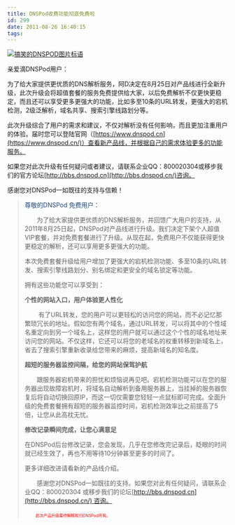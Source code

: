 ```yaml
---
title: DNSPod收费功能彻底免费啦
id: 299
date: 2011-08-26 16:40:15
tags:
---
```


[![](http://img.maybe.asia/content/images/dnspodfree.jpg "搞笑的DNSPOD图片标语")](http://img.maybe.asia/content/images/dnspodfree.jpg)

亲爱滴DNSPod用户：

为了给大家提供更优质的DNS解析服务，阿D决定在8月25日对产品线进行全新升级，此次升级会将超值套餐的服务免费提供给大家，以后免费解析不仅更快更稳定，而且还可以享受更多更强大的功能，比如多至10条的URL转发，更强大的宕机检测，2级泛解析，域名共享、搜索引擎线路划分等。<!--more-->

此次升级综合了用户的需求和建议，不仅对解析没有任何影响，而且更加注重用户的体验。届时您可以登陆官网（[https://www.dnspod.cn](https://www.dnspod.cn/)）查看新产品线，并根据自己的需求体验更多的功能服务。

如果您对此次升级有任何疑问或者建议，请联系企业QQ：800020304或移步我们的官方论坛[http://bbs.dnspod.cn](http://bbs.dnspod.cn/)咨询。

感谢您对DNSPod一如既往的支持与信赖！
> <span style="color: #1f497d;"><span>尊敬的</span></span><span style="color: #1f497d;"><span><span>DNSPod </span></span></span><span style="color: #1f497d;"><span>免费用户：</span></span>
> 
> <span style="color: #1f497d;"><span>> 
> </span></span>
> 
>        为了给大家提供更优质的DNS解析服务，并回馈广大用户的支持，从2011年8月25日起，DNSPod对产品线进行升级。我们决定下架个人超值VIP套餐，并对免费套餐进行了升级。从现在起，免费用户不仅能获得更快更稳定的解析，还可以享用更多更强大的功能。
> 
> 本次免费套餐升级给用户增加了更强大的宕机检测功能、多至10条的URL转发、搜索引擎线路划分、别名绑定和更安全的域名锁定等功能。> 
> 
> 拥有这些功能您可以享受到：> 
> 
> **个性的网站入口，用户体验更人性化**> 
> 
>         有了URL转发，您的用户可以更轻松的访问您的网站，而不必记忆那繁琐冗长的地址。假如您有两个域名，通过URL转发，可以将其中的个性域名重定向到另一个域名上，这样您的用户就可以通过这个个性的域名地址来访问您的网站。不仅这样，它还可以将您的老域名的权重转移到新域名上，省去了搜索引擎重新收录给您带来的麻烦，提高新域名的知名度。
> 
> **超短的服务器监控间隔，给您的网站保驾护航**> 
> 
>        跟服务器宕机带来的担忧和烦恼说再见吧。宕机检测功能可以在您的服务器出现故障宕机时，将域名自动解析到备用服务器上，当挂掉的服务器恢复后将自动切换回原IP，而这一切仅需要您轻轻一点鼠标即可完成。全面升级的免费套餐拥有超短的服务器监控时间，宕机检测效率比之前提高了5倍，让您从此高枕无忧。
> 
> **修改记录瞬间完成，让您心满意足**> 
> 
> 在DNSPod后台修改记录，您会发现，几乎在您修改完记录后，眨眼的时间就已经生效了，再也不用等待10分钟甚至更多的时间了。
> 
> 更多详细改进请看新的产品线介绍。> 
> 
>        感谢您对DNSPod一如既往的支持。如果您对此有任何疑问，请联系企业QQ：800020304 或移步我们的论坛[http://bbs.dnspod.cn](http://bbs.dnspod.cn/) 咨询。
> 
>      <span style="font-size: xx-small;"><span style="color: #ff0000;">  此次产品升级最终解释权归DNSPod所有。</span></span>